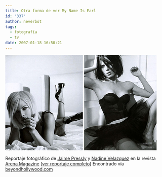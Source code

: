 ```yaml
---
title: Otra forma de ver My Name Is Earl
id: '337'
author: neverbot
tags:
  - fotografía
  - tv
date: 2007-01-18 16:50:21
---
```


![Jaime Pressly](./otra-forma-de-ver-my-name-is-earl/MyNameIsEarl-JaimePressly.jpg "Jaime Pressly") ![Nadine Velazquez](./otra-forma-de-ver-my-name-is-earl/MyNameIsEarl-NadineVelazquez.jpg "Nadine Velazquez")

Reportaje fotográfico de [Jaime Pressly](http://www.imdb.com/name/nm0005326/) y [Nadine Velazquez](http://www.imdb.com/name/nm1229204/) en la revista [Arena Magazine](http://www.arenamagazine.co.uk/) \[[ver reportaje completo](http://www.arenamagazine.co.uk/?p=397)\] Encontrado vía [beyondhollywood.com](http://www.beyondhollywood.com/gallery/jaime-pressly-and-nadine-velazquez-in-arena-magazine/)
